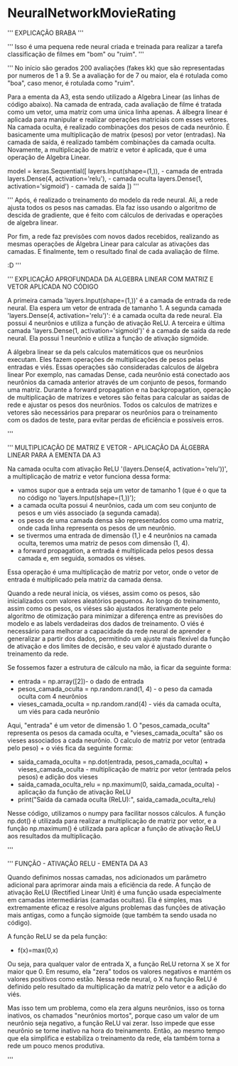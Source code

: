 # NeuralNetworkMovieRating
'''
EXPLICAÇÃO BRABA
'''

'''
Isso é uma pequena rede neural criada e treinada para realizar a 
tarefa classificação de filmes em "bom" ou "ruim".
'''

'''
No início são gerados 200 avaliações (fakes kk) que são representadas por numeros de 1 a 9.
Se a avaliação for de 7 ou maior, ela é rotulada como "boa", caso menor, é rotulada como "ruim".

Para a ementa da A3, esta sendo utilizado a Algebra Linear (as linhas de código abaixo).
Na camada de entrada, cada avaliação de filme é tratada como um vetor, uma matriz com uma única linha apenas.
A álbegra linear é aplicada para manipular e realizar operações matriciais com esses vetores.
Na camada oculta, é realizado combinações dos pesos de cada neurônio. É basicamente uma multiplicação de
matrix (pesos) por vetor (entradas).
Na camada de saída, é realizado também combinações da camada oculta. Novamente, a multiplicação de matriz e vetor é aplicada, que é uma operação de Algebra Linear.

model = keras.Sequential([
    layers.Input(shape=(1,)), - camada de entrada
    layers.Dense(4, activation='relu'), - camada oculta
    layers.Dense(1, activation='sigmoid') - camada de saída
])
'''

'''
Após, é realizado o treinamento do modelo da rede neural. Ali, a rede ajusta todos os pesos nas camadas.
Ela faz isso usando o algoritmo de descida de gradiente, que é feito com cálculos de derivadas e operações 
de algebra linear.

Por fim, a rede faz previsões com novos dados recebidos, realizando as mesmas operações de Álgebra Linear 
para calcular as ativações das camadas. E finalmente, tem o resultado final de cada avaliação de filme.

:D
'''

'''
EXPLICAÇÃO APROFUNDADA DA ALGEBRA LINEAR COM MATRIZ E VETOR APLICADA NO CÓDIGO

A primeira camada 'layers.Input(shape=(1,))' é a camada de entrada da rede neural. Ela espera um vetor de entrada de tamanho 1.
A segunda camada 'layers.Dense(4, activation='relu')': é a camada oculta da rede neural. Ela possui 4 neurônios e utiliza a função de ativação ReLU.
A terceira e última camada 'layers.Dense(1, activation='sigmoid')' é a camada de saída da rede neural. Ela possui 1 neurônio e utiliza a função de ativação sigmóide.

A álgebra linear se da pels calculos matemáticos que os neurônios executam. Eles fazem operações de multiplicações de pesos pelas entradas e viés.
Essas operações são consideradas calculos de álgebra linear
Por exemplo, nas camadas Dense, cada neurônio está conectado aos neurônios da camada anterior através de um conjunto de pesos, formando uma matriz.
Durante a forward propagation e na backpropagation, operação de multiplicação de matrizes e vetores são feitas para calcular as saídas de rede 
e ajustar os pesos dos neurônios.
Todos os calculos de matrizes e vetores são necessários para preparar os neurônios para o treinamento com os dados de teste, para evitar perdas de
eficiência e possíveis erros.

'''

'''
MULTIPLICAÇÃO DE MATRIZ E VETOR - APLICAÇÃO DA ÁLGEBRA LINEAR PARA A EMENTA DA A3

Na camada oculta com ativação ReLU '(layers.Dense(4, activation='relu'))', a multiplicação de matriz e vetor funciona dessa forma:

- vamos supor que a entrada seja um vetor de tamanho 1 (que é o que ta no código no 'layers.Input(shape=(1,))');
- a camada oculta possui 4 neurônios, cada um com seu conjunto de pesos e um viés associado (a segunda camada).
- os pesos de uma camada densa são representados como uma matriz, onde cada linha representa os pesos de um neurônio.
- se tivermos uma entrada de dimensão (1,) e 4 neurônios na camada oculta, teremos uma matriz de pesos com dimensão (1, 4).
- a forward propagation, a entrada é multiplicada pelos pesos dessa camada e, em seguida, somados os viéses.

Essa operação é uma multiplicação de matriz por vetor, onde o vetor de entrada é multiplicado pela matriz da camada densa.

Quando a rede neural inicia, os viéses, assim como os pesos, são inicializados com valores aleatórios pequenos. 
Ao longo do treinamento, assim como os pesos, os viéses são ajustados iterativamente pelo algoritmo de otimização para 
minimizar a diferença entre as previsões do modelo e as labels verdadeiras dos dados de treinamento.
O viés é necessário para melhorar a capacidade da rede neural de aprender e generalizar a partir dos dados, 
permitindo um ajuste mais flexível da função de ativação e dos limites de decisão, e seu valor é ajustado durante o treinamento da rede.

Se fossemos fazer a estrutura de cálculo na mão, ia ficar da seguinte forma:

- entrada = np.array([2])- o dado de entrada
- pesos_camada_oculta = np.random.rand(1, 4) - o peso da camada oculta com 4 neurônios
- vieses_camada_oculta = np.random.rand(4) - viés da camada oculta, um viés para cada neurônio

Aqui, "entrada" é um vetor de dimensão 1. O "pesos_camada_oculta" representa os pesos da camada oculta, e "vieses_camada_oculta" são os vieses associados a cada neurônio.
O calculo de matriz por vetor (entrada pelo peso) + o viés fica da seguinte forma:

- saida_camada_oculta = np.dot(entrada, pesos_camada_oculta) + vieses_camada_oculta - multiplicação de matriz por vetor (entrada pelos pesos) e adição dos vieses
- saida_camada_oculta_relu = np.maximum(0, saida_camada_oculta) - aplicação da função de ativação ReLU
- print("Saída da camada oculta (ReLU):", saida_camada_oculta_relu)

Nesse código, utilizamos o numpy para facilitar nossos cálculos. A função np.dot() é utilizada para realizar 
a multiplicação de matriz por vetor, e a função np.maximum() é utilizada para aplicar a função de ativação ReLU aos resultados da multiplicação.

'''

'''
FUNÇÃO - ATIVAÇÃO RELU - EMENTA DA A3

Quando definimos nossas camadas, nos adicionados um parâmetro adicional para aprimorar ainda mais a eficiência da rede.
A função de ativação ReLU (Rectified Linear Unit) é uma função usada especialmente em camadas intermediárias (camadas ocultas). 
Ela é simples, mas extremamente eficaz e resolve alguns problemas das funções de ativação mais antigas, como a função sigmoide (que também ta sendo usada no código).

A função ReLU se da pela função:
- f(x)=max(0,x)

Ou seja, para qualquer valor de entrada X, a função ReLU retorna X se X for maior que 0. Em resumo, ela "zera" todos 
os valores negativos e mantém os valores positivos como estão. Nessa rede neural, o X na função ReLU é 
definido pelo resultado da multiplicação da matriz pelo vetor e a adição do viés.

Mas isso tem um problema, como ela zera alguns neurônios, isso os torna inativos, os chamados "neurônios mortos", porque caso um valor de um neurônio seja negativo, a
função ReLU vai zerar. Isso impede que esse neurônio se torne inativo na hora do treinamento. Então, ao mesmo tempo que ela simplifica e estabiliza o treinamento da rede, ela 
também torna a rede um pouco menos produtiva.

'''
